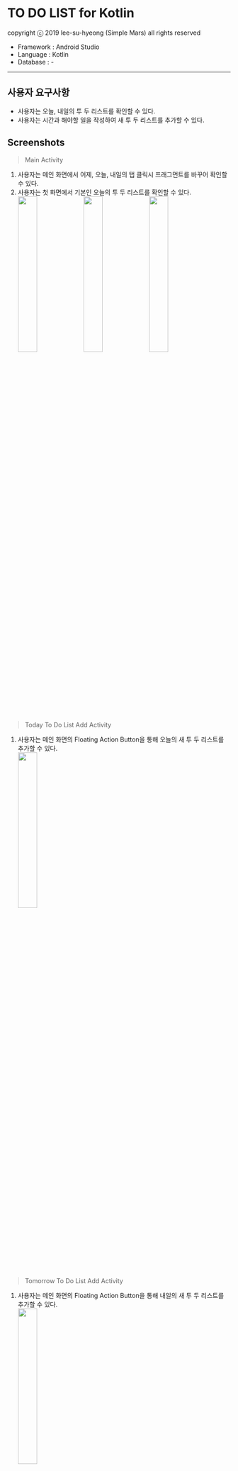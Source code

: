 # TO DO LIST for Kotlin
copyright ⓒ 2019 lee-su-hyeong (Simple Mars) all rights reserved
* Framework : Android Studio
* Language : Kotlin
* Database : -
* * *
## 사용자 요구사항
* 사용자는 오늘, 내일의 투 두 리스트를 확인할 수 있다.
* 사용자는 시간과 해야할 일을 작성하여 새 투 두 리스트를 추가할 수 있다.

## Screenshots
> Main Activity
1. 사용자는 메인 화면에서 어제, 오늘, 내일의 탭 클릭시 프래그먼트를 바꾸어 확인할 수 있다.
2. 사용자는 첫 화면에서 기본인 오늘의 투 두 리스트를 확인할 수 있다.  
<img src="https://user-images.githubusercontent.com/48564996/72245284-8755ca80-3633-11ea-9642-f210cc3fe54e.png" width="30%"></img>
<img src="https://user-images.githubusercontent.com/48564996/72245147-3c3bb780-3633-11ea-9c8d-54731b0afcee.png" width="30%"></img>
<img src="https://user-images.githubusercontent.com/48564996/72245310-98064080-3633-11ea-9d44-79f564641a76.png" width="30%"></img>
> Today To Do List Add Activity
1. 사용자는 메인 화면의 Floating Action Button을 통해 오늘의 새 투 두 리스트를 추가할 수 있다.  
<img src="https://user-images.githubusercontent.com/48564996/72246026-2dee9b00-3635-11ea-871b-e6fd41e9b7a8.gif" width="30%"></img>
> Tomorrow To Do List Add Activity
1. 사용자는 메인 화면의 Floating Action Button을 통해 내일의 새 투 두 리스트를 추가할 수 있다.  
<img src="https://user-images.githubusercontent.com/48564996/72245595-46aa8100-3634-11ea-9222-5e8bab63a1bb.gif" width="30%"></img>
